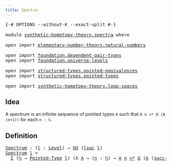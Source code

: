 ```yaml
---
title: Spectra
---
```


<pre class="Agda"><a id="33" class="Symbol">{-#</a> <a id="37" class="Keyword">OPTIONS</a> <a id="45" class="Pragma">--without-K</a> <a id="57" class="Pragma">--exact-split</a> <a id="71" class="Symbol">#-}</a>

<a id="76" class="Keyword">module</a> <a id="83" href="synthetic-homotopy-theory.spectra.html" class="Module">synthetic-homotopy-theory.spectra</a> <a id="117" class="Keyword">where</a>

<a id="124" class="Keyword">open</a> <a id="129" class="Keyword">import</a> <a id="136" href="elementary-number-theory.natural-numbers.html" class="Module">elementary-number-theory.natural-numbers</a>

<a id="178" class="Keyword">open</a> <a id="183" class="Keyword">import</a> <a id="190" href="foundation.dependent-pair-types.html" class="Module">foundation.dependent-pair-types</a>
<a id="222" class="Keyword">open</a> <a id="227" class="Keyword">import</a> <a id="234" href="foundation.universe-levels.html" class="Module">foundation.universe-levels</a>

<a id="262" class="Keyword">open</a> <a id="267" class="Keyword">import</a> <a id="274" href="structured-types.pointed-equivalences.html" class="Module">structured-types.pointed-equivalences</a>
<a id="312" class="Keyword">open</a> <a id="317" class="Keyword">import</a> <a id="324" href="structured-types.pointed-types.html" class="Module">structured-types.pointed-types</a>

<a id="356" class="Keyword">open</a> <a id="361" class="Keyword">import</a> <a id="368" href="synthetic-homotopy-theory.loop-spaces.html" class="Module">synthetic-homotopy-theory.loop-spaces</a>
</pre>
## Idea

A spectrum is an infinite sequence of pointed types `A` such that `A n ≃* Ω (A (n+1))` for each `n : ℕ`.

## Definition

<pre class="Agda"><a id="Spectrum"></a><a id="549" href="synthetic-homotopy-theory.spectra.html#549" class="Function">Spectrum</a> <a id="558" class="Symbol">:</a> <a id="560" class="Symbol">(</a><a id="561" href="synthetic-homotopy-theory.spectra.html#561" class="Bound">l</a> <a id="563" class="Symbol">:</a> <a id="565" href="Agda.Primitive.html#597" class="Postulate">Level</a><a id="570" class="Symbol">)</a> <a id="572" class="Symbol">→</a> <a id="574" href="foundation-core.universe-levels.html#235" class="Primitive">UU</a> <a id="577" class="Symbol">(</a><a id="578" href="Agda.Primitive.html#780" class="Primitive">lsuc</a> <a id="583" href="synthetic-homotopy-theory.spectra.html#561" class="Bound">l</a><a id="584" class="Symbol">)</a>
<a id="586" href="synthetic-homotopy-theory.spectra.html#549" class="Function">Spectrum</a> <a id="595" href="synthetic-homotopy-theory.spectra.html#595" class="Bound">l</a> <a id="597" class="Symbol">=</a>
  <a id="601" href="foundation-core.dependent-pair-types.html#515" class="Record">Σ</a> <a id="603" class="Symbol">(</a><a id="604" href="elementary-number-theory.natural-numbers.html#1548" class="Datatype">ℕ</a> <a id="606" class="Symbol">→</a> <a id="608" href="structured-types.pointed-types.html#383" class="Function">Pointed-Type</a> <a id="621" href="synthetic-homotopy-theory.spectra.html#595" class="Bound">l</a><a id="622" class="Symbol">)</a> <a id="624" class="Symbol">(λ</a> <a id="627" href="synthetic-homotopy-theory.spectra.html#627" class="Bound">A</a> <a id="629" class="Symbol">→</a> <a id="631" class="Symbol">(</a><a id="632" href="synthetic-homotopy-theory.spectra.html#632" class="Bound">n</a> <a id="634" class="Symbol">:</a> <a id="636" href="elementary-number-theory.natural-numbers.html#1548" class="Datatype">ℕ</a><a id="637" class="Symbol">)</a> <a id="639" class="Symbol">→</a> <a id="641" href="synthetic-homotopy-theory.spectra.html#627" class="Bound">A</a> <a id="643" href="synthetic-homotopy-theory.spectra.html#632" class="Bound">n</a> <a id="645" href="structured-types.pointed-equivalences.html#2737" class="Function Operator">≃*</a> <a id="648" href="synthetic-homotopy-theory.loop-spaces.html#1221" class="Function">Ω</a> <a id="650" class="Symbol">(</a><a id="651" href="synthetic-homotopy-theory.spectra.html#627" class="Bound">A</a> <a id="653" class="Symbol">(</a><a id="654" href="elementary-number-theory.natural-numbers.html#1582" class="InductiveConstructor">succ-ℕ</a> <a id="661" href="synthetic-homotopy-theory.spectra.html#632" class="Bound">n</a><a id="662" class="Symbol">)))</a>
</pre>
